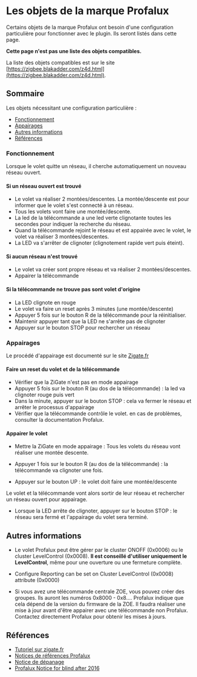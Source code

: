 # Les objets de la marque Profalux 

Certains objets de la marque Profalux ont besoin d'une configuration particulière pour fonctionner avec le plugin. Ils seront listés dans cette page.

**Cette page n'est pas une liste des objets compatibles.**

La liste des objets compatibles est sur le site [https://zigbee.blakadder.com/z4d.html](https://zigbee.blakadder.com/z4d.html).


## Sommaire

Les objets nécessitant une configuration particulière :

* [Fonctionnement](#Fonctionnement)
* [Appairages](#appairages)
* [Autres informations](#autres-informations)
* [Références](#r%C3%A9f%C3%A9rences)


### Fonctionnement

Lorsque le volet quitte un réseau, il cherche automatiquement un nouveau réseau ouvert.

#### Si un réseau ouvert est trouvé

 * Le volet va réaliser 2 montées/descentes. La montée/descente est pour informer que le volet s'est connecté à un réseau.
 * Tous les volets vont faire une montée/descente.
 * La led de la télécommande a une led verte clignotante toutes les secondes pour indiquer la recherche du réseau.
 * Quand la télécommande rejoint le réseau et est appairée avec le volet, le volet va réaliser 3 montées/descentes.
 * La LED va s'arrêter de clignoter (clignotement rapide vert puis éteint).


#### Si aucun réseau n'est trouvé

* Le volet va créer sont propre réseau et va réaliser 2 montées/descentes.
* Appairer la télécommande


#### Si la télécommande ne trouve pas sont volet d'origine

* La LED clignote en rouge
* Le volet va faire un reset après 3 minutes (une montée/descente)
* Appuyer 5 fois sur le bouton R de la télécommande pour la réinitialiser.
* Maintenir appuyer tant que la LED ne s'arrête pas de clignoter
* Appuyer sur le bouton STOP pour rechercher un réseau


### Appairages

Le procédé d'appairage est documenté sur le site [Zigate.fr]( https://zigate.fr/2018/02/03/association-des-volets-profalux-a-la-zigate/ )

#### Faire un reset du volet et de la télécommande

* Vérifier que la ZiGate n'est pas en mode appairage
* Appuyer 5 fois sur le bouton R (au dos de la télécommande) : la led va clignoter rouge puis vert
* Dans la minute, appuyer sur le bouton STOP : cela va fermer le réseau et arrêter le processus d'appairage
* Vérifier que la télécommande contrôle le volet. en cas de problèmes, consulter la documentation Profalux.


#### Appairer le volet

* Mettre la ZiGate en mode appairage : Tous les volets du réseau vont réaliser une montée descente.

* Appuyer 1 fois sur le bouton R (au dos de la télécommande) : la télécommande va clignoter une fois.
* Appuyer sur le bouton UP : le volet doit faire une montée/descente

Le volet et la télécommande vont alors sortir de leur réseau et rechercher un réseau ouvert pour appairage.

* Lorsque la LED arrête de clignoter, appuyer sur le bouton STOP : le réseau sera fermé et l'appairage du volet sera terminé.


## Autres informations

* Le volet Profalux peut être gérer par le cluster ONOFF (0x0006) ou le cluster LevelControl (0x0008). __Il est conseillé d'utiliser uniquement le LevelControl__, même pour une ouverture ou une fermeture complète.

* Configure Reporting can be set on Cluster LevelControl (0x0008) attribute (0x0000)

* Si vous avez une télécommande centrale ZOE, vous pouvez créer des groupes. Ils auront les numéros 0x8000 - 0x8.... Profalux indique que cela dépend de la version du firmware de la ZOE. Il faudra réaliser une mise à jour avant d'être appairer avec une télécommande non Profalux. Contactez directement Profalux pour obtenir les mises à jours.


## Références

* [Tutoriel sur zigate.fr](https://zigate.fr/documentation/association-des-volets-profalux-a-la-zigate)
* [Notices de références Profalux]( https://www.profalux-pro.com/telecommande/moteur-radio-profalux-zigbee-2/)
* [Notice de dépanage](https://www.profalux-pro.com/notice/mon-volet-roulant-ne-fonctionne-plus-ndep005-2/)
* [Profalux Notice for blind after 2016](http://www.profalux-pro.com/download/1.%20Notices,%20Plans,%20Technique/1.%20Volets%20roulants/3.%20Moteurs%20Commandes%20et%20Accessoires/1.%20Moteur/Moteur%20Profalux%20Zigbee/Notice%20SAV%20moteur%20et%20telecommande%20Profalux%20Zigbee.%20A%20partir%20de%20Juillet%202016-NSAV029.pdf)
